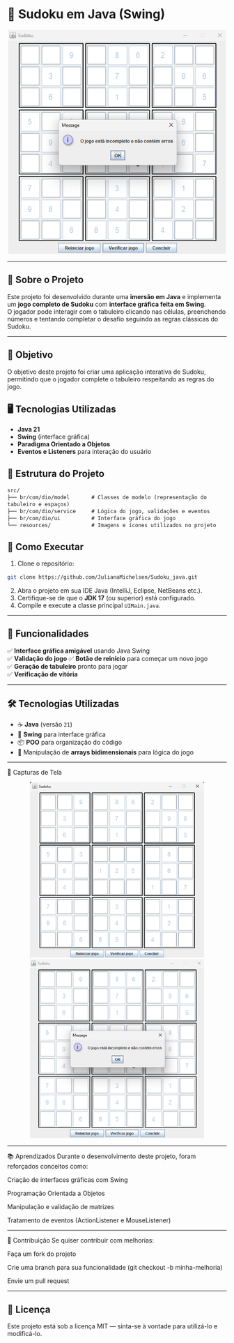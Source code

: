 # 🧩 Sudoku em Java (Swing)

<div align="center">
  <img src="imagens/tela-jogo.png" alt="Tela do Sudoku" width="500">
</div>

---

## 📌 Sobre o Projeto
Este projeto foi desenvolvido durante uma **imersão em Java** e implementa um **jogo completo de Sudoku** com **interface gráfica feita em Swing**.  
O jogador pode interagir com o tabuleiro clicando nas células, preenchendo números e tentando completar o desafio seguindo as regras clássicas do Sudoku.

---

## 🎯 Objetivo
O objetivo deste projeto foi criar uma aplicação interativa de Sudoku, permitindo que o jogador complete o tabuleiro respeitando as regras do jogo.

## 🖥️ Tecnologias Utilizadas
- **Java 21** 
- **Swing** (interface gráfica)
- **Paradigma Orientado a Objetos**
- **Eventos e Listeners** para interação do usuário

## 📂 Estrutura do Projeto
```
src/
├── br/com/dio/model       # Classes de modelo (representação do tabuleiro e espaços)
├── br/com/dio/service     # Lógica do jogo, validações e eventos
├── br/com/dio/ui          # Interface gráfica do jogo
└── resources/             # Imagens e ícones utilizados no projeto
```

## 🚀 Como Executar
1. Clone o repositório:
```bash
git clone https://github.com/JulianaMichelsen/Sudoku_java.git
```
2. Abra o projeto em sua IDE Java (IntelliJ, Eclipse, NetBeans etc.).
3. Certifique-se de que o **JDK 17** (ou superior) está configurado.
4. Compile e execute a classe principal `UIMain.java`.


---

## 🚀 Funcionalidades
✅ **Interface gráfica amigável** usando Java Swing  
✅ **Validação do jogo**
✅ **Botão de reinício** para começar um novo jogo  
✅ **Geração de tabuleiro** pronto para jogar  
✅ **Verificação de vitória** 

---

## 🛠️ Tecnologias Utilizadas
- ☕ **Java** (versão `21`)
- 🎨 **Swing** para interface gráfica
- 📦 **POO** para organização do código
- 🔢 Manipulação de **arrays bidimensionais** para lógica do jogo

---

📸 Capturas de Tela
<div align="center"> <img src="imagens/tela-inicial.png" alt="Tela Inicial" width="400"> <img src="imagens/tela-jogo.png" alt="Tela do Jogo" width="400"> </div>

___
📚 Aprendizados
Durante o desenvolvimento deste projeto, foram reforçados conceitos como:

Criação de interfaces gráficas com Swing

Programação Orientada a Objetos

Manipulação e validação de matrizes

Tratamento de eventos (ActionListener e MouseListener)

___


🤝 Contribuição
Se quiser contribuir com melhorias:

Faça um fork do projeto

Crie uma branch para sua funcionalidade (git checkout -b minha-melhoria)

Envie um pull request


___


## 📄 Licença
Este projeto está sob a licença MIT — sinta-se à vontade para utilizá-lo e modificá-lo.
